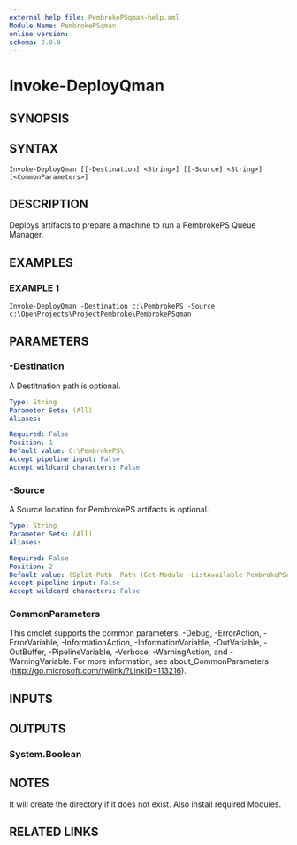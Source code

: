 ```yaml
---
external help file: PembrokePSqman-help.xml
Module Name: PembrokePSqman
online version:
schema: 2.0.0
---
```


# Invoke-DeployQman

## SYNOPSIS

## SYNTAX

```
Invoke-DeployQman [[-Destination] <String>] [[-Source] <String>] [<CommonParameters>]
```

## DESCRIPTION
Deploys artifacts to prepare a machine to run a PembrokePS Queue Manager.

## EXAMPLES

### EXAMPLE 1
```
Invoke-DeployQman -Destination c:\PembrokePS -Source c:\OpenProjects\ProjectPembroke\PembrokePSqman
```

## PARAMETERS

### -Destination
A Destitnation path is optional.

```yaml
Type: String
Parameter Sets: (All)
Aliases:

Required: False
Position: 1
Default value: C:\PembrokePS\
Accept pipeline input: False
Accept wildcard characters: False
```

### -Source
A Source location for PembrokePS artifacts is optional.

```yaml
Type: String
Parameter Sets: (All)
Aliases:

Required: False
Position: 2
Default value: (Split-Path -Path (Get-Module -ListAvailable PembrokePSqman).path)
Accept pipeline input: False
Accept wildcard characters: False
```

### CommonParameters
This cmdlet supports the common parameters: -Debug, -ErrorAction, -ErrorVariable, -InformationAction, -InformationVariable, -OutVariable, -OutBuffer, -PipelineVariable, -Verbose, -WarningAction, and -WarningVariable.
For more information, see about_CommonParameters (http://go.microsoft.com/fwlink/?LinkID=113216).

## INPUTS

## OUTPUTS

### System.Boolean

## NOTES
It will create the directory if it does not exist.
Also install required Modules.

## RELATED LINKS
